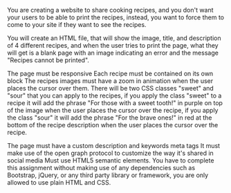 You are creating a website to share cooking recipes, and you don't want your users to be able to print the recipes, instead, you want to force them to come to your site if they want to see the recipes.

You will create an HTML file, that will show the image, title, and description of 4 different recipes, and when the user tries to print the page, what they will get is a blank page with an image indicating an error and the message "Recipes cannot be printed".

The page must be responsive
Each recipe must be contained on its own block
The recipes images must have a zoom in animation when the user places the cursor over them.
There will be two CSS classes "sweet" and "sour" that you can apply to the recipes, if you apply the class "sweet" to a recipe it will add the phrase "For those with a sweet tooth!" in purple on top of the image when the user places the cursor over the recipe, if you apply the class "sour" it will add the phrase "For the brave ones!" in red at the bottom of the recipe description when the user places the cursor over the recipe.

The page must have a custom description and keywords meta tags
It must make use of the open graph protocol to customize the way it's shared in social media
Must use HTML5 semantic elements.
You have to complete this assignment without making use of any dependencies such as Bootstrap, jQuery, or any third party library or framework, you are only allowed to use plain HTML and CSS.
